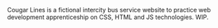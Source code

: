 Cougar Lines is a fictional intercity bus service website to practice web development apprenticeship on CSS, HTML and JS technologies. WIP.